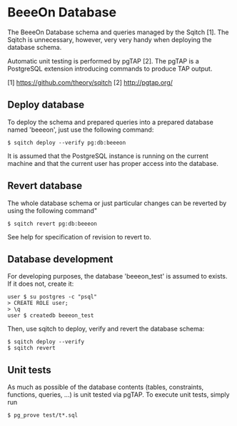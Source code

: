 BeeeOn Database
===============

The BeeeOn Database schema and queries managed by the Sqitch [1].
The Sqitch is unnecessary, however, very very handy when deploying
the database schema.

Automatic unit testing is performed by pgTAP [2]. The pgTAP is a
PostgreSQL extension introducing commands to produce TAP output.

[1] https://github.com/theory/sqitch
[2] http://pgtap.org/


Deploy database
---------------

To deploy the schema and prepared queries into a prepared database
named 'beeeon', just use the following command:

	$ sqitch deploy --verify pg:db:beeeon

It is assumed that the PostgreSQL instance is running on the current
machine and that the current user has proper access into the database.


Revert database
---------------

The whole database schema or just particular changes can be reverted
by using the following command"

	$ sqitch revert pg:db:beeeon

See help for specification of revision to revert to.


Database development
--------------------

For developing purposes, the database 'beeeon_test' is assumed to exists.
If it does not, create it:

	user $ su postgres -c "psql"
	> CREATE ROLE user;
	> \q
	user $ createdb beeeon_test

Then, use sqitch to deploy, verify and revert the database schema:

	$ sqitch deploy --verify
	$ sqitch revert


Unit tests
----------

As much as possible of the database contents (tables, constraints, functions,
queries, ...) is unit tested via pgTAP. To execute unit tests, simply run

	$ pg_prove test/t*.sql
